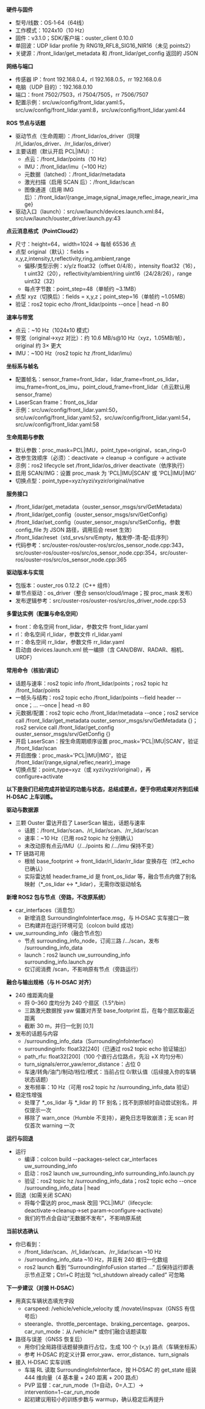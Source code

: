 **硬件与固件**

- 型号/线数：OS‑1‑64（64线）
- 工作模式：1024x10（10 Hz）
- 固件：v3.1.0；SDK/客户端：ouster_client 0.10.0
- 单回波：UDP lidar profile 为 RNG19_RFL8_SIG16_NIR16（未见 points2）
- 关键源：/front_lidar/get_metadata 和 /front_lidar/get_config 返回的 JSON

**网络与端口**

- 传感器 IP：front 192.168.0.4，rl 192.168.0.5，rr 192.168.0.6
- 电脑（UDP 目的）：192.168.0.10
- 端口：front 7502/7503，rl 7504/7505，rr 7506/7507
- 配置示例：src/uw/config/front_lidar.yaml:5，src/uw/config/front_lidar.yaml:8，src/uw/config/front_lidar.yaml:44

**ROS 节点与话题**

- 驱动节点（生命周期）：/front_lidar/os_driver（同理 /rl_lidar/os_driver、/rr_lidar/os_driver）
- 主要话题（默认开启 PCL|IMU）：
    - 点云：/front_lidar/points（10 Hz）
    - IMU：/front_lidar/imu（~100 Hz）
    - 元数据（latched）：/front_lidar/metadata
    - 激光扫描（启用 SCAN 后）：/front_lidar/scan
    - 图像通道（启用 IMG 后）：/front_lidar/{range_image,signal_image,reflec_image,nearir_image}
- 驱动入口（launch）：src/uw/launch/devices.launch.xml:84，src/uw/launch/ouster_driver.launch.py:43

**点云消息格式（PointCloud2）**

- 尺寸：height=64，width=1024 → 每帧 65536 点
- 点型 original（默认）：fields = x,y,z,intensity,t,reflectivity,ring,ambient,range
    - 偏移/类型示例：x/y/z float32（offset 0/4/8），intensity float32（16），t uint32（20），reflectivity/ambient/ring uint16（24/28/26），range uint32（32）
    - 每点字节数：point_step=48（单帧约 ~3.1MB）
- 点型 xyz（切换后）：fields = x,y,z；point_step=16（单帧约 ~1.05MB）
- 验证：ros2 topic echo /front_lidar/points --once | head -n 80

**速率与带宽**

- 点云：~10 Hz（1024x10 模式）
- 带宽（original→xyz 对比）：约 10.6 MB/s@10 Hz（xyz，1.05MB/帧），original 约 3× 更大
- IMU：~100 Hz（ros2 topic hz /front_lidar/imu）

**坐标系与帧名**

- 配置帧名：sensor_frame=front_lidar，lidar_frame=front_os_lidar，imu_frame=front_os_imu，point_cloud_frame=front_lidar（点云默认用 sensor_frame）
- LaserScan frame：front_os_lidar
- 示例：src/uw/config/front_lidar.yaml:50，src/uw/config/front_lidar.yaml:52，src/uw/config/front_lidar.yaml:54，src/uw/config/front_lidar.yaml:58

**生命周期与参数**

- 默认参数：proc_mask=PCL|IMU，point_type=original，scan_ring=0
- 改参生效顺序（必须）：deactivate → cleanup → configure → activate
- 示例：ros2 lifecycle set /front_lidar/os_driver deactivate（依序执行）
- 启用 SCAN/IMG：设置 proc_mask 为 'PCL|IMU|SCAN' 或 'PCL|IMU|IMG'
- 切换点型：point_type=xyz/xyzi/xyzir/original/native

**服务接口**

- /front_lidar/get_metadata（ouster_sensor_msgs/srv/GetMetadata）
- /front_lidar/get_config（ouster_sensor_msgs/srv/GetConfig）
- /front_lidar/set_config（ouster_sensor_msgs/srv/SetConfig，参数 config_file 为 JSON 路径，调用后会 reset 生效）
- /front_lidar/reset（std_srvs/srv/Empty，触发停-清-配-启序列）
- 代码参考：src/ouster-ros/ouster-ros/src/os_sensor_node.cpp:343，src/ouster-ros/ouster-ros/src/os_sensor_node.cpp:354，src/ouster-ros/ouster-ros/src/os_sensor_node.cpp:365

**驱动版本与实现**

- 包版本：ouster_ros 0.12.2（C++ 组件）
- 单节点驱动：os_driver（整合 sensor/cloud/image；按 proc_mask 发布）
- 发布逻辑参考：src/ouster-ros/ouster-ros/src/os_driver_node.cpp:53

**多雷达实例（配置与命名空间）**

- front：命名空间 front_lidar，参数文件 front_lidar.yaml
- rl：命名空间 rl_lidar，参数文件 rl_lidar.yaml
- rr：命名空间 rr_lidar，参数文件 rr_lidar.yaml
- 启动由 devices.launch.xml 统一编排（含 CAN/DBW、RADAR、相机、URDF）

**常用命令（核验/调试）**

- 话题与速率：ros2 topic info /front_lidar/points；ros2 topic hz /front_lidar/points
- 一帧头与结构：ros2 topic echo /front_lidar/points --field header --once；… --once | head -n 80
- 元数据/配置：ros2 topic echo /front_lidar/metadata --once；ros2 service call /front_lidar/get_metadata ouster_sensor_msgs/srv/GetMetadata {}；ros2 service call /front_lidar/get_config ouster_sensor_msgs/srv/GetConfig {}
- 开启 LaserScan：按生命周期顺序设置 proc_mask='PCL|IMU|SCAN'，验证 /front_lidar/scan
- 开启图像：proc_mask='PCL|IMU|IMG'，验证 /front_lidar/{range,signal,reflec,nearir}_image
- 切换点型：point_type=xyz（或 xyzi/xyzir/original），再 configure+activate

**以下是我们已经完成并验证的功能与状态，总结成要点，便于你把成果对齐到后续 H‑DSAC 上车训练。**

**驱动与数据源**

- 三颗 Ouster 雷达开启了 LaserScan 输出，话题与速率
    - 话题：/front_lidar/scan、/rl_lidar/scan、/rr_lidar/scan
    - 速率：~10 Hz（已用 ros2 topic hz 分别确认）
    - 未改动原有点云/IMU（/…/points 和 /…/imu 保持不变）
- TF 链路可用
    - 根帧 base_footprint → front_lidar/rl_lidar/rr_lidar 变换存在（tf2_echo 已确认）
    - 实际雷达帧 header.frame_id 是 front_os_lidar 等，融合节点内做了别名映射（*_os_lidar ↔ *_lidar），无需你改驱动帧名

**新增 ROS2 包与节点（旁路，不改原系统）**

- car_interfaces（消息包）
    - 新增消息 SurroundingInfoInterface.msg，与 H‑DSAC 实车接口一致
    - 已构建并在运行环境可见（colcon build 成功）
- uw_surrounding_info（融合节点包）
    - 节点 surrounding_info_node，订阅三路 /…/scan，发布 /surrounding_info_data
    - launch：ros2 launch uw_surrounding_info surrounding_info.launch.py
    - 仅订阅消费 /scan，不影响原有节点（旁路运行）

**融合与输出规格（与 H‑DSAC 对齐）**

- 240 维距离向量
    - 将 0–360 度均分为 240 个扇区（1.5°/bin）
    - 三路激光数据按 yaw 偏置对齐至 base_footprint 后，在每个扇区取最近距离
    - 截断 30 m，并归一化到 [0,1]
- 发布的话题与内容
    - /surrounding_info_data（SurroundingInfoInterface）
    - surroundinginfo: float32[240]（已通过 ros2 topic echo 验证输出）
    - path_rfu: float32[200]（100 个直行占位路点，先沿 +X 均匀分布）
    - turn_signals/error_yaw/error_distance：占位 0
    - 车速/转角/油门/制动/档位/模式：当前占位 0/默认值（后续接入你的车辆状态话题）
    - 发布频率：10 Hz（可用 ros2 topic hz /surrounding_info_data 验证）
- 稳定性增强
    - 处理了 *_os_lidar 与 *_lidar 的 TF 别名；找不到原帧时自动尝试别名，并仅提示一次
    - 移除了 warn_once（Humble 不支持），避免日志导致崩溃；无 scan 时仅首次 warning 一次

**运行与回退**

- 运行
    - 编译：colcon build --packages-select car_interfaces uw_surrounding_info
    - 启动：ros2 launch uw_surrounding_info surrounding_info.launch.py
    - 验证：ros2 topic hz /surrounding_info_data；ros2 topic echo --once /surrounding_info_data | head
- 回退（如需关闭 SCAN）
    - 将每个雷达的 proc_mask 改回 'PCL|IMU'（lifecycle: deactivate→cleanup→set param→configure→activate）
    - 我们的节点会自动“无数据不发布”，不影响原系统

**当前状态确认**

- 你已看到：
    - /front_lidar/scan、/rl_lidar/scan、/rr_lidar/scan ~10 Hz
    - /surrounding_info_data ~10 Hz，并且有 240 维归一化数组
    - ros2 launch 看到 “SurroundingInfoFusion started …” 后保持运行即表示节点正常；Ctrl+C 时出现 “rcl_shutdown already called” 可忽略

**下一步建议（对接 H‑DSAC）**

- 用真实车辆状态填充字段
    - carspeed: /vehicle/vehicle_velocity 或 /novatel/inspvax（GNSS 有信号后）
    - steerangle、throttle_percentage、braking_percentage、gearpos、car_run_mode：从 /vehicle/* 或你们融合话题读取
- 路径与误差（GNSS 恢复后）
    - 用你们全局路径话题替换直行占位，生成 100 个 (x,y) 路点（车辆坐标系）
    - 参考 H‑DSAC 的定义计算 error_yaw、error_distance、turn_signals
- 接入 H‑DSAC 实车训练
    - 车端 RL 读取 SurroundingInfoInterface，按 H‑DSAC 的 get_state 组装 444 维向量（4 基本量 + 240 距离 + 200 路点）
    - PVP 监督：car_run_mode（1=自动，0=人工）→ intervention=1−car_run_mode
    - 起初建议用较小的训练步数与 warmup，确认稳定后再提升